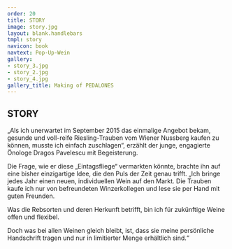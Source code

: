 ```yaml
---
order: 20
title: STORY
image: story.jpg
layout: blank.handlebars
tmpl: story
navicon: book
navtext: Pop-Up-Wein
gallery:
- story_3.jpg
- story_2.jpg
- story_4.jpg
gallery_title: Making of PEDALONES
---
```

## STORY

„Als ich unerwartet im September 2015 das einmalige Angebot bekam, gesunde und voll-reife Riesling-Trauben vom Wiener Nussberg kaufen zu können, musste ich einfach zuschlagen“, erzählt der junge, engagierte Önologe Dragos Pavelescu mit Begeisterung.

Die Frage, wie er diese „Eintagsfliege“ vermarkten könnte, brachte ihn auf eine bisher einzigartige Idee, die den Puls der Zeit genau trifft. „Ich bringe jedes Jahr einen neuen, individuellen Wein auf den Markt. Die Trauben kaufe ich nur von befreundeten Winzerkollegen und lese sie per Hand mit guten Freunden. 

Was die Rebsorten und deren Herkunft betrifft, bin ich für zukünftige Weine offen und flexibel. 

Doch was bei allen Weinen gleich bleibt, ist, dass sie meine persönliche Handschrift tragen und nur in limitierter Menge erhältlich sind.“
